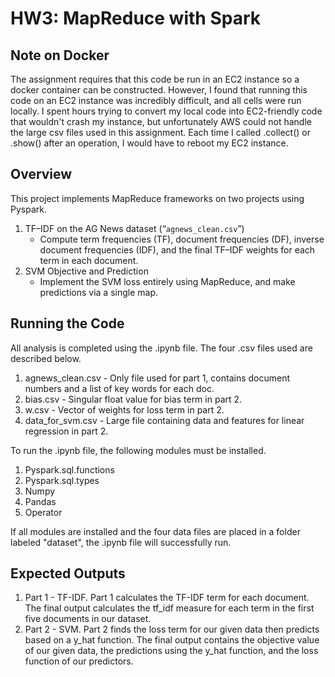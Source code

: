 # HW3: MapReduce with Spark

## Note on Docker
The assignment requires that this code be run in an EC2 instance so a docker container can be constructed. However, I found that running this code on an EC2 instance was incredibly difficult, and all cells were run locally. I spent hours trying to convert my local code into EC2-friendly code that wouldn't crash my instance, but unfortunately AWS could not handle the large csv files used in this assignment. Each time I called .collect() or .show() after an operation, I would have to reboot my EC2 instance.

## Overview
This project implements MapReduce frameworks on two projects using Pyspark.

1. TF–IDF on the AG News dataset (“`agnews_clean.csv`”)  
   - Compute term frequencies (TF), document frequencies (DF), inverse document frequencies (IDF), and the final TF–IDF weights for each term in each document.
2. SVM Objective and Prediction
   - Implement the SVM loss entirely using MapReduce, and make predictions via a single map.
  
## Running the Code
All analysis is completed using the .ipynb file. The four .csv files used are described below.
1. agnews_clean.csv - Only file used for part 1, contains document numbers and a list of key words for each doc.
2. bias.csv - Singular float value for bias term in part 2.
3. w.csv - Vector of weights for loss term in part 2.
4. data_for_svm.csv - Large file containing data and features for linear regression in part 2.

To run the .ipynb file, the following modules must be installed.
1. Pyspark.sql.functions
2. Pyspark.sql.types
3. Numpy
4. Pandas
5. Operator

If all modules are installed and the four data files are placed in a folder labeled "dataset", the .ipynb file will successfully run.

## Expected Outputs
1. Part 1 - TF-IDF. Part 1 calculates the TF-IDF term for each document. The final output calculates the tf_idf measure for each term in the first five documents in our dataset.
2. Part 2 - SVM. Part 2 finds the loss term for our given data then predicts based on a y_hat function. The final output contains the objective value of our given data, the predictions using the y_hat function, and the loss function of our predictors.
